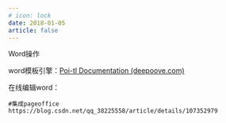 ```yaml
---
# icon: lock
date: 2018-01-05
article: false
---
```


Word操作

word模板引擎：[Poi-tl Documentation (deepoove.com)](http://deepoove.com/poi-tl/#_why_poi_tl)



在线编辑word：

```
#集成pageoffice
https://blog.csdn.net/qq_38225558/article/details/107352979
```

